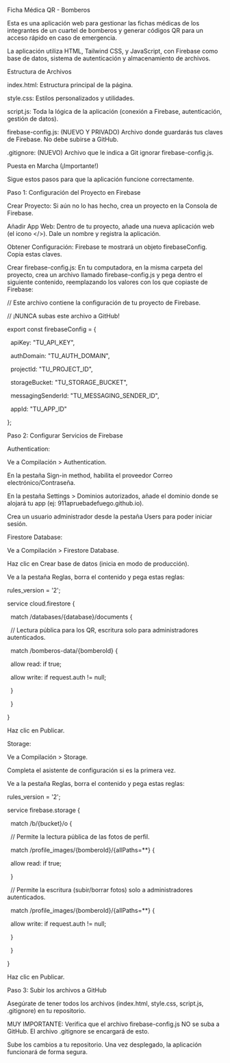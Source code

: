Ficha Médica QR - Bomberos

Esta es una aplicación web para gestionar las fichas médicas de los integrantes de un cuartel de bomberos y generar códigos QR para un acceso rápido en caso de emergencia.



La aplicación utiliza HTML, Tailwind CSS, y JavaScript, con Firebase como base de datos, sistema de autenticación y almacenamiento de archivos.



Estructura de Archivos

index.html: Estructura principal de la página.



style.css: Estilos personalizados y utilidades.



script.js: Toda la lógica de la aplicación (conexión a Firebase, autenticación, gestión de datos).



firebase-config.js: (NUEVO Y PRIVADO) Archivo donde guardarás tus claves de Firebase. No debe subirse a GitHub.



.gitignore: (NUEVO) Archivo que le indica a Git ignorar firebase-config.js.



Puesta en Marcha (¡Importante!)

Sigue estos pasos para que la aplicación funcione correctamente.



Paso 1: Configuración del Proyecto en Firebase

Crear Proyecto: Si aún no lo has hecho, crea un proyecto en la Consola de Firebase.



Añadir App Web: Dentro de tu proyecto, añade una nueva aplicación web (el icono </>). Dale un nombre y registra la aplicación.



Obtener Configuración: Firebase te mostrará un objeto firebaseConfig. Copia estas claves.



Crear firebase-config.js: En tu computadora, en la misma carpeta del proyecto, crea un archivo llamado firebase-config.js y pega dentro el siguiente contenido, reemplazando los valores con los que copiaste de Firebase:



// Este archivo contiene la configuración de tu proyecto de Firebase.

// ¡NUNCA subas este archivo a GitHub!



export const firebaseConfig = {

&nbsp; apiKey: "TU\_API\_KEY",

&nbsp; authDomain: "TU\_AUTH\_DOMAIN",

&nbsp; projectId: "TU\_PROJECT\_ID",

&nbsp; storageBucket: "TU\_STORAGE\_BUCKET",

&nbsp; messagingSenderId: "TU\_MESSAGING\_SENDER\_ID",

&nbsp; appId: "TU\_APP\_ID"

};



Paso 2: Configurar Servicios de Firebase

Authentication:



Ve a Compilación > Authentication.



En la pestaña Sign-in method, habilita el proveedor Correo electrónico/Contraseña.



En la pestaña Settings > Dominios autorizados, añade el dominio donde se alojará tu app (ej: 911apruebadefuego.github.io).



Crea un usuario administrador desde la pestaña Users para poder iniciar sesión.



Firestore Database:



Ve a Compilación > Firestore Database.



Haz clic en Crear base de datos (inicia en modo de producción).



Ve a la pestaña Reglas, borra el contenido y pega estas reglas:



rules\_version = '2';

service cloud.firestore {

&nbsp; match /databases/{database}/documents {

&nbsp;   // Lectura pública para los QR, escritura solo para administradores autenticados.

&nbsp;   match /bomberos-data/{bomberoId} {

&nbsp;     allow read: if true;

&nbsp;     allow write: if request.auth != null;

&nbsp;   }

&nbsp; }

}



Haz clic en Publicar.



Storage:



Ve a Compilación > Storage.



Completa el asistente de configuración si es la primera vez.



Ve a la pestaña Reglas, borra el contenido y pega estas reglas:



rules\_version = '2';

service firebase.storage {

&nbsp; match /b/{bucket}/o {

&nbsp;   // Permite la lectura pública de las fotos de perfil.

&nbsp;   match /profile\_images/{bomberoId}/{allPaths=\*\*} {

&nbsp;     allow read: if true;

&nbsp;   }

&nbsp;   // Permite la escritura (subir/borrar fotos) solo a administradores autenticados.

&nbsp;   match /profile\_images/{bomberoId}/{allPaths=\*\*} {

&nbsp;     allow write: if request.auth != null;

&nbsp;   }

&nbsp; }

}



Haz clic en Publicar.



Paso 3: Subir los archivos a GitHub

Asegúrate de tener todos los archivos (index.html, style.css, script.js, .gitignore) en tu repositorio.



MUY IMPORTANTE: Verifica que el archivo firebase-config.js NO se suba a GitHub. El archivo .gitignore se encargará de esto.



Sube los cambios a tu repositorio. Una vez desplegado, la aplicación funcionará de forma segura.

